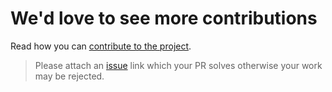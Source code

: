 # We'd love to see more contributions

Read how you can [contribute to the project](https://github.com/kataras/rewrite/blob/main/CONTRIBUTING.md).

> Please attach an [issue](https://github.com/kataras/rewrite/issues) link which your PR solves otherwise your work may be rejected.
